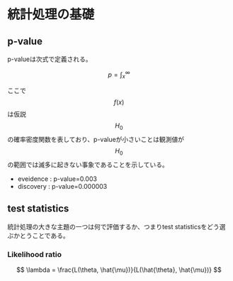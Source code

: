 # 統計処理の基礎
## p-value

p-valueは次式で定義される。

$$
p=\int_{x}^{\infty}
$$

ここで$$f(x)$$は仮説$$H_0$$の確率密度関数を表しており、p-valueが小さいことは観測値が$$H_0$$の範囲では滅多に起きない事象であることを示している。

- eveidence : p-value=0.003
- discovery  : p-value=0.000003

## test statistics
統計処理の大きな主題の一つは何で評価するか、つまりtest statisticsをどう選ぶかとうことである。
### Likelihood ratio
$$
\lambda = \frac{L(\theta, \hat{\mu})}{L(\hat{\theta}, \hat{\mu})}
$$


